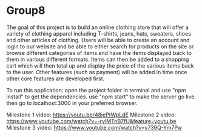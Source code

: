 # Group8

The goal of this project is to build an online clothing store that will offer a variety of clothing apparel including T-shirts, jeans, hats, sweaters, shoes and other articles of clothing. 
Users will be able to create an account and login to our website and be able to either search for products on the site or browse different categories of items and have the items displayed back to them in various different formats. 
Items can then be added to a shopping cart which will then total up and display the price of the various items back to the user.
Other features (such as payment) will be added in time once other core features are developed first.

To run this application:
open the project folder in terminal and use "npm install" to get the dependencies.
use "npm start" to make the server go live.
then go to localhost:3000 in your preferred browser.

Milestone 1 video: https://youtu.be/48jePtWpLdE
Milestone 2 video: https://www.youtube.com/watch?v=-rylMTnB7fU&feature=youtu.be
Milestone 3 video: https://www.youtube.com/watch?v=y739Q-Ym7Pw
